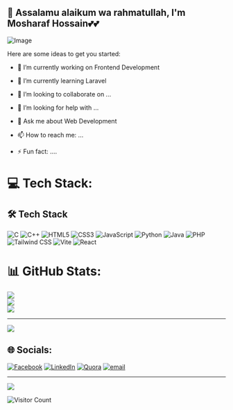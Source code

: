 ## 👋 Assalamu alaikum wa rahmatullah, I'm Mosharaf Hossain💕💕


![Image](https://github.com/user-attachments/assets/2c05143d-6896-4991-bef5-546d7341421d)



Here are some ideas to get you started:

- 🔭 I’m currently working on Frontend Development
- 🌱 I’m currently learning Laravel
- 👯 I’m looking to collaborate on ...
- 🤔 I’m looking for help with ...
- 💬 Ask me about Web Development
- 📫 How to reach me: ...

- ⚡ Fun fact: ....
  

# 💻 Tech Stack:
## 🛠 Tech Stack

![C](https://img.shields.io/badge/c-%2300599C.svg?style=for-the-badge&logo=c&logoColor=white) ![C++](https://img.shields.io/badge/c++-%2300599C.svg?style=for-the-badge&logo=c%2B%2B&logoColor=white) ![HTML5](https://img.shields.io/badge/html5-%23E34F26.svg?style=for-the-badge&logo=html5&logoColor=white)  ![CSS3](https://img.shields.io/badge/css3-%231572B6.svg?style=for-the-badge&logo=css3&logoColor=white)  ![JavaScript](https://img.shields.io/badge/javascript-%23323330.svg?style=for-the-badge&logo=javascript&logoColor=%23F7DF1E)  ![Python](https://img.shields.io/badge/python-3670A0?style=for-the-badge&logo=python&logoColor=ffdd54)  ![Java](https://img.shields.io/badge/java-%23ED8B00.svg?style=for-the-badge&logo=openjdk&logoColor=white)  ![PHP](https://img.shields.io/badge/php-%23777BB4.svg?style=for-the-badge&logo=php&logoColor=white)  ![Tailwind CSS](https://img.shields.io/badge/tailwindcss-%2338B2AC.svg?style=for-the-badge&logo=tailwind-css&logoColor=white)  ![Vite](https://img.shields.io/badge/vite-%23646CFF.svg?style=for-the-badge&logo=vite&logoColor=white)  ![React](https://img.shields.io/badge/react-%2361DAFB.svg?style=for-the-badge&logo=react&logoColor=white)

# 📊 GitHub Stats:

![](https://github-readme-stats.vercel.app/api?username=MosharafMehedi&theme=dark&hide_border=false&include_all_commits=false&count_private=false)<br/>
![](https://nirzak-streak-stats.vercel.app/?user=MosharafMehedi&theme=dark&hide_border=false)<br/>
![](https://github-readme-stats.vercel.app/api/top-langs/?username=MosharafMehedi&theme=dark&hide_border=false&include_all_commits=false&count_private=false&layout=compact)

---
[![](https://visitcount.itsvg.in/api?id=MosharafMehedi&icon=0&color=0)](https://visitcount.itsvg.in)

<!-- Proudly created with GPRM ( https://gprm.itsvg.in ) -->

## 🌐 Socials:
[![Facebook](https://img.shields.io/badge/Facebook-%231877F2.svg?logo=Facebook&logoColor=white)](https://facebook.com/crystal.mosharaf/) [![LinkedIn](https://img.shields.io/badge/LinkedIn-%230077B5.svg?logo=linkedin&logoColor=white)](https://linkedin.com/in/mosharaf-hossain-102847277/) [![Quora](https://img.shields.io/badge/Quora-%23B92B27.svg?logo=Quora&logoColor=white)](https://quora.com/profile/https://www.quora.com/profile/Arafat-Hossain-653) [![email](https://img.shields.io/badge/Email-D14836?logo=gmail&logoColor=white)](mailto:mosharafhossain4701@gmail.com) 


<!-- Proudly created with GPRM ( https://gprm.itsvg.in ) -->

---
[![](https://visitcount.itsvg.in/api?id=MosharafMehedi&icon=0&color=0)](https://visitcount.itsvg.in)

<!-- Proudly created with GPRM ( https://gprm.itsvg.in ) --> 
![Visitor Count](https://komarev.com/ghpvc/?username=mosharafmehedi&label=Profile%20Views&color=blue&style=flat)

